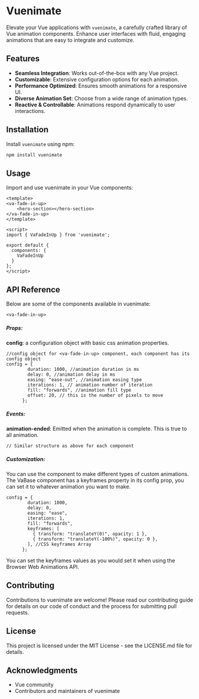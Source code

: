 # Vuenimate

Elevate your Vue applications with `vuenimate`, a carefully crafted library of Vue animation components. Enhance user interfaces with fluid, engaging animations that are easy to integrate and customize.

## Features

- **Seamless Integration**: Works out-of-the-box with any Vue project.
- **Customizable**: Extensive configuration options for each animation.
- **Performance Optimized**: Ensures smooth animations for a responsive UI.
- **Diverse Animation Set**: Choose from a wide range of animation types.
- **Reactive & Controllable**: Animations respond dynamically to user interactions.

## Installation

Install `vuenimate` using npm:

```bash
npm install vuenimate
```

## Usage

Import and use vuenimate in your Vue components:

```
<template>
<va-fade-in-up>
    <hero-section></hero-section>
</va-fade-in-up>
</template>

<script>
import { VaFadeInUp } from 'vuenimate';

export default {
  components: {
    VaFadeInUp
  }
};
</script>
```

## API Reference

Below are some of the components available in vuenimate:

```
<va-fade-in-up>
```

##### Props:

**config**: a configuration object with basic css animation properties.

```
//config object for <va-fade-in-up> component, each component has its config object
config = {
        duration: 1000, //animation duration in ms
        delay: 0, //animation delay in ms
        easing: "ease-out", //animation easing type
        iterations: 1, // animation number of iteration
        fill: "forwards", //animation fill type
        offset: 20, // this is the number of pixels to move
      };
```

##### Events:

**animation-ended**: Emitted when the animation is complete. This is true to all animation.

```
// Similar structure as above for each component
```

##### Customization:

You can use the <va-base> component to make different types of custom animations. The VaBase component has a keyframes property in its config prop, you can set it to whatever animation you want to make.

```
config = {
        duration: 1000,
        delay: 0,
        easing: "ease",
        iterations: 1,
        fill: "forwards",
        keyframes: [
          { transform: "translateY(0)", opacity: 1 },
          { transform: "translateY(-100%)", opacity: 0 },
        ], //CSS keyframes Array
      };
```

You can set the keyframes values as you would set it when using the Browser Web Animations API.

## Contributing

Contributions to vuenimate are welcome! Please read our contributing guide for details on our code of conduct and the process for submitting pull requests.

## License

This project is licensed under the MIT License - see the LICENSE.md file for details.

## Acknowledgments

- Vue community
- Contributors and maintainers of vuenimate
